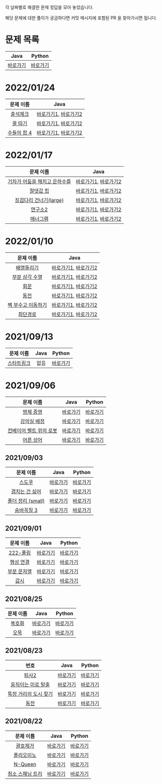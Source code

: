 각 날짜별로 해결한 문제 정답을 모아 놓았습니다.

해당 문제에 대한 풀이가 궁금하다면 커밋 메시지에 포함된 PR 을 찾아가시면 됩니다.

# 문제 목록
| Java | Python |
|:---:|:---:|
[바로가기]() | [바로가기]()

# 2022/01/24
| 문제 이름 | Java |
|:-----:|:---:|
| [출석체크](https://www.acmicpc.net/problem/20438) | [바로가기1](https://github.com/Rain3321/algorithm_study/blob/main/minwoo.seo/src/BJ20438.java), [바로가기2](https://github.com/Rain3321/algorithm_study/tree/main/minwoo.lee_java/src/BOJ20438.java)
| [꿀 따기](https://www.acmicpc.net/problem/21758) | [바로가기1](https://github.com/Rain3321/algorithm_study/blob/main/minwoo.seo/src/BJ21758.java), [바로가기2](https://github.com/Rain3321/algorithm_study/tree/main/minwoo.lee_java/src/BOJ21758.java)
| [수들의 합 4](https://www.acmicpc.net/problem/2015) | [바로가기1](https://github.com/Rain3321/algorithm_study/blob/main/minwoo.seo/src/BJ15787.java), [바로가기2](https://github.com/Rain3321/algorithm_study/tree/main/minwoo.lee_java/src/BOJ15787.java)

# 2022/01/17
| 문제 이름 | Java |
|:-----:|:---:|
| [기차가 어둠을 헤치고 은하수를](https://www.acmicpc.net/problem/15787) | [바로가기1](https://github.com/Rain3321/algorithm_study/blob/main/minwoo.seo/src/BJ15787.java), [바로가기2](https://github.com/Rain3321/algorithm_study/tree/main/minwoo.lee_java/src/BO15787.java)
| [절댓값 힙](https://www.acmicpc.net/problem/11286) | [바로가기1](https://github.com/Rain3321/algorithm_study/blob/main/minwoo.seo/src/BJ11286.java), [바로가기2](https://github.com/Rain3321/algorithm_study/tree/main/minwoo.lee_java/src/BOJ11286.java)
| [징검다리 건너기(large)](https://www.acmicpc.net/problem/22871) | [바로가기1](https://github.com/Rain3321/algorithm_study/blob/main/minwoo.seo/src/BJ22871.java), [바로가기2](https://github.com/Rain3321/algorithm_study/tree/main/minwoo.lee_java/src/BOJ22871.java)
| [연구소2](https://www.acmicpc.net/problem/17141) | [바로가기1](https://github.com/Rain3321/algorithm_study/blob/main/minwoo.seo/src/BJ17141.java), [바로가기2](https://github.com/Rain3321/algorithm_study/tree/main/minwoo.lee_java/src/BOJ17141.java)
| [애너그램](https://www.acmicpc.net/problem/6443) | [바로가기1](https://github.com/Rain3321/algorithm_study/blob/main/minwoo.seo/src/BJ6443.java), [바로가기2](https://github.com/Rain3321/algorithm_study/tree/main/minwoo.lee_java/src/BOJ6443.java)

# 2022/01/10
| 문제 이름 | Java |
|:-----:|:---:|
| [배열돌리기](https://www.acmicpc.net/problem/16926) | [바로가기1](https://github.com/Rain3321/algorithm_study/blob/main/minwoo.seo/src/BJ16926.java), [바로가기2](https://github.com/Rain3321/algorithm_study/tree/main/minwoo.lee_java/src/BOJ16926.java)
| [부분 삼각 수열](https://www.acmicpc.net/problem/1548) | [바로가기1](https://github.com/Rain3321/algorithm_study/blob/main/minwoo.seo/src/BJ1548.java), [바로가기2](https://github.com/Rain3321/algorithm_study/tree/main/minwoo.lee_java/src/BOJ1548.java)
| [회문](https://www.acmicpc.net/problem/17609) | [바로가기1](https://github.com/Rain3321/algorithm_study/blob/main/minwoo.seo/src/BJ17609.java), [바로가기2](https://github.com/Rain3321/algorithm_study/tree/main/minwoo.lee_java/src/BOJ17609.java)
| [동전](https://www.acmicpc.net/problem/9084) | [바로가기1](https://github.com/Rain3321/algorithm_study/blob/main/minwoo.seo/src/BJ9084.java), [바로가기2](https://github.com/Rain3321/algorithm_study/tree/main/minwoo.lee_java/src/BOJ9084.java)
| [벽 부수고 이동하기](https://www.acmicpc.net/problem/2206) | [바로가기1](https://github.com/Rain3321/algorithm_study/blob/main/minwoo.seo/src/BJ2206.java), [바로가기2](https://github.com/Rain3321/algorithm_study/tree/main/minwoo.lee_java/src/BOJ2206.java)
| [최단경로](https://www.acmicpc.net/problem/1753) | [바로가기1](https://github.com/Rain3321/algorithm_study/blob/main/minwoo.seo/src/BJ1753.java), [바로가기2](https://github.com/Rain3321/algorithm_study/tree/main/minwoo.lee_java/src/BOJ1753.java)

# 2021/09/13
| 문제 이름 | Java | Python |
|:-----:|:---:|:---:|
| [스타트링크](https://www.acmicpc.net/problem/5014) | 없음 | [바로가기](https://github.com/Rain3321/algorithm_study/tree/main/minwoo.lee/2021.09.13/BJ5014.py)

# 2021/09/06
| 문제 이름 | Java | Python |
|:-----:|:---:|:---:|
| [명제 증명](https://www.acmicpc.net/problem/2224) | [바로가기](https://github.com/Rain3321/algorithm_study/blob/main/minwoo.seo/src/BJ2224.java) | [바로가기](https://github.com/Rain3321/algorithm_study/tree/main/minwoo.lee/2021.09.06/BJ2224.py)
| [강의실 배정](https://www.acmicpc.net/problem/11000) |[바로가기](https://github.com/Rain3321/algorithm_study/blob/main/minwoo.seo/src/BJ11000.java) | [바로가기](https://github.com/Rain3321/algorithm_study/tree/main/minwoo.lee/2021.09.06/BJ11000.py)
| [컨베이어 벨트 위의 로봇](https://www.acmicpc.net/problem/20055) | [바로가기](https://github.com/Rain3321/algorithm_study/blob/main/minwoo.seo/src/BJ20055.java) | [바로가기](https://github.com/Rain3321/algorithm_study/tree/main/minwoo.lee/2021.09.07/BJ20055.py)
| [어른 상어](https://www.acmicpc.net/problem/19237) | [바로가기]() | [바로가기]()

## 2021/09/03
| 문제 이름 | Java | Python |
|:-----:|:---:|:---:|
| [스도쿠](https://www.acmicpc.net/problem/2580) | [바로가기](https://github.com/Rain3321/algorithm_study/blob/main/minwoo.seo/src/BJ2580.java) | [바로가기](https://github.com/Rain3321/algorithm_study/blob/main/minwoo.lee/2021.09.03/BJ2580.py)
| [겹치는 건 싫어](https://www.acmicpc.net/problem/20922) | [바로가기](https://github.com/Rain3321/algorithm_study/blob/main/minwoo.seo/src/BJ20922.java) | [바로가기](https://github.com/Rain3321/algorithm_study/blob/main/minwoo.lee/2021.09.03/BJ20922.py)
| [폴더 정리 (small)](https://www.acmicpc.net/problem/22860) | [바로가기](https://github.com/Rain3321/algorithm_study/blob/main/minwoo.seo/src/BJ22860.java) | [바로가기](https://github.com/Rain3321/algorithm_study/blob/main/minwoo.lee/2021.09.05/BJ22860.py)
| [숨바꼭질 3](https://www.acmicpc.net/problem/13549) | [바로가기](https://github.com/Rain3321/algorithm_study/blob/main/minwoo.seo/src/BJ13549.java) | [바로가기](https://github.com/Rain3321/algorithm_study/blob/main/minwoo.lee/2021.09.05/BJ13549.py)

## 2021/09/01
| 문제 이름 | Java | Python |
|:-----:|:---:|:---:|
| [222-풀링](https://www.acmicpc.net/problem/17829) | [바로가기](https://github.com/Rain3321/algorithm_study/blob/main/minwoo.seo/src/BJ17829.java) | [바로가기](https://github.com/Rain3321/algorithm_study/blob/main/minwoo.lee/2021.09.01/BJ17829.py)
| [행성 연결](https://www.acmicpc.net/problem/16398) | [바로가기](https://github.com/Rain3321/algorithm_study/blob/main/minwoo.seo/src/BJ16398.java) | [바로가기](https://github.com/Rain3321/algorithm_study/blob/main/minwoo.lee/2021.09.01/BJ16398.py)
| [부분 문자열](https://www.acmicpc.net/problem/6550) | [바로가기](https://github.com/Rain3321/algorithm_study/blob/main/minwoo.seo/src/BJ6550.java) | [바로가기](https://github.com/Rain3321/algorithm_study/tree/main/minwoo.lee/2021.09.02/BJ6550.py)
| [감시](https://www.acmicpc.net/problem/15683) | [바로가기](https://github.com/Rain3321/algorithm_study/blob/main/minwoo.seo/src/BJ15683.java) | [바로가기](https://github.com/Rain3321/algorithm_study/tree/main/minwoo.lee/2021.09.02/BJ15683.py)

## 2021/08/25
| 문제 이름 | Java | Python |
|:-----:|:---:|:---:|
| [복호화](https://www.acmicpc.net/problem/9046) |[바로가기](https://github.com/Rain3321/algorithm_study/blob/main/minwoo.seo/src/BJ9046.java) | [바로가기](https://github.com/Rain3321/algorithm_study/blob/main/minwoo.lee/2021.08.25/BJ9046.py)|
| [오목](https://www.acmicpc.net/problem/2615) |[바로가기](https://github.com/Rain3321/algorithm_study/blob/main/minwoo.seo/src/BJ2615.java) | [바로가기](https://github.com/Rain3321/algorithm_study/blob/main/minwoo.lee/2021.08.25/BJ2615.py)


## 2021/08/23
번호 | Java | Python |
|:-----:|:---:|:---:|
| [퇴사2](https://www.acmicpc.net/problem/15486) | [바로가기](https://github.com/Rain3321/algorithm_study/blob/main/minwoo.seo/src/BJ15486.java) | [바로가기](https://github.com/Rain3321/algorithm_study/blob/main/minwoo.lee/2021.08.23/BJ15486.py) 
| [움직이는 미로 탈출](https://www.acmicpc.net/problem/16954) | [바로가기](https://github.com/Rain3321/algorithm_study/blob/main/minwoo.seo/src/BJ16954.java) | [바로가기](https://github.com/Rain3321/algorithm_study/blob/main/minwoo.lee/2021.08.23/BJ16954.py) 
| [특정 거리의 도시 찾기](https://www.acmicpc.net/problem/18352) | [바로가기](https://github.com/Rain3321/algorithm_study/blob/main/minwoo.seo/src/BJ18352.java) | [바로가기](https://github.com/Rain3321/algorithm_study/blob/main/minwoo.lee/2021.08.24/BJ18352.py) 
| [동전](https://www.acmicpc.net/problem/9084) | [바로가기](https://github.com/Rain3321/algorithm_study/blob/main/minwoo.seo/src/BJ9084.java) | [바로가기](https://github.com/Rain3321/algorithm_study/blob/main/minwoo.lee/2021.08.24/BJ9084.py) 

## 2021/08/22
문제 이름 | Java | Python |
|:-----:|:---:|:---:|
|[괄호제거](https://www.acmicpc.net/problem/2800)|[바로가기](https://github.com/Rain3321/algorithm_study/blob/main/minwoo.seo/src/BJ2800.java) | [바로가기](https://github.com/Rain3321/algorithm_study/blob/main/minwoo.lee/2021.08.21/BJ2800.py) 
|[폴리오미노](https://www.acmicpc.net/problem/1343)| [바로가기](https://github.com/Rain3321/algorithm_study/blob/main/minwoo.seo/src/BJ1343.java) | [바로가기](https://github.com/Rain3321/algorithm_study/blob/main/minwoo.lee/2021.08.21/BJ1343.py)
|[N-Queen](https://www.acmicpc.net/problem/9663)| [바로가기](https://github.com/Rain3321/algorithm_study/blob/main/minwoo.seo/src/BJ9663.java) | [바로가기](https://github.com/Rain3321/algorithm_study/blob/main/minwoo.lee/2021.08.22/BJ9663.py)
|[최소 스패닝 트리](https://www.acmicpc.net/problem/1197)| [바로가기](https://github.com/Rain3321/algorithm_study/blob/main/minwoo.seo/src/BJ1197.java) | [바로가기](https://github.com/Rain3321/algorithm_study/blob/main/minwoo.lee/2021.08.22/BJ1197.py)
